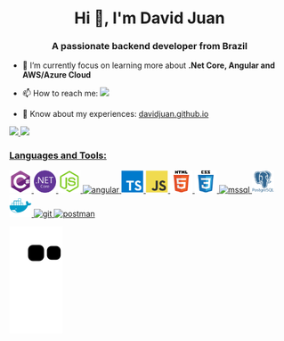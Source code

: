 <h1 align="center">Hi 👋, I'm David Juan</h1>
<h3 align="center">A passionate backend developer from Brazil</h3>

- 🌱 I’m currently focus on learning more about **.Net Core, Angular and AWS/Azure Cloud**

- 📫 How to reach me:  <a href = "mailto:davidjfds@gmail.com"><img src="https://img.shields.io/badge/-Gmail-%23333?style=for-the-badge&logo=gmail&logoColor=white" target="_blank"></a>

- 📄 Know about my experiences: [davidjuan.github.io](https://davidjuan.github.io/)

 <div>
  <a href="https://github.com/davidjuan">
  <img height="180em" src="https://github-readme-stats.vercel.app/api?username=davidjuan&show_icons=true&theme=tokyonight&include_all_commits=true"/>
  <img height="180em" src="https://github-readme-stats.vercel.app/api/top-langs/?username=davidjuan&layout=compact&langs_count=7&theme=tokyonight"/>
</div>
 
<h3 align="left">Languages and Tools:</h3>
<p align="left">
    <a href="https://www.w3schools.com/cs/"
       target="_blank">
        <img src="https://raw.githubusercontent.com/devicons/devicon/master/icons/csharp/csharp-original.svg"
             alt="csharp"
             width="40"
             height="40" /> </a>
    <a href="https://dotnet.microsoft.com/"
       target="_blank"> <img
             src="https://raw.githubusercontent.com/devicons/devicon/master/icons/dotnetcore/dotnetcore-original.svg"
             alt="dotnet"
             width="40"
             height="40" /> </a>
    <a href="https://nodejs.org"
       target="_blank"> <img
             src="https://raw.githubusercontent.com/devicons/devicon/master/icons/nodejs/nodejs-original.svg"
             alt="nodejs"
             width="40"
             height="40" /> </a>
    <a href="https://angular.io"
       target="_blank"> <img src="https://angular.io/assets/images/logos/angular/angular.svg"
             alt="angular"
             width="40"
             height="40" /> </a>
    <a href="https://www.typescriptlang.org/"
       target="_blank"> <img
             src="https://raw.githubusercontent.com/devicons/devicon/master/icons/typescript/typescript-original.svg"
             alt="typescript"
             width="40"
             height="40" /> </a>
    <a href="https://developer.mozilla.org/en-US/docs/Web/JavaScript"
       target="_blank"> <img
             src="https://raw.githubusercontent.com/devicons/devicon/master/icons/javascript/javascript-original.svg"
             alt="javascript"
             width="40"
             height="40" /> </a>
    <a href="https://html.spec.whatwg.org/multipage/"
       target="_blank"> <img
             src="https://raw.githubusercontent.com/devicons/devicon/master/icons/html5/html5-original-wordmark.svg"
             alt="html5"
             width="40"
             height="40" /> </a>
    <a href="https://www.w3schools.com/css/"
       target="_blank"> <img
             src="https://raw.githubusercontent.com/devicons/devicon/master/icons/css3/css3-original-wordmark.svg"
             alt="css3"
             width="40"
             height="40" /> </a>
    <a href="https://www.microsoft.com/en-us/sql-server"
       target="_blank"> <img src="https://www.freeiconspng.com/uploads/sql-server-icon-png-1.png"
             alt="mssql"
             width="40"
             height="40" /> </a>
    <a href="https://www.postgresql.org"
       target="_blank"> <img
             src="https://raw.githubusercontent.com/devicons/devicon/master/icons/postgresql/postgresql-plain-wordmark.svg"
             alt="postgresql"
             width="40"
             height="40" /> </a>
    <a href="https://www.docker.com"
       target="_blank"> <img src="https://raw.githubusercontent.com/devicons/devicon/master/icons/docker/docker-plain.svg"
             alt="docker"
             width="40"
             height="40" /> </a>
    <a href="https://git-scm.com/"
       target="_blank"> <img src="https://www.vectorlogo.zone/logos/git-scm/git-scm-icon.svg"
             alt="git"
             width="40"
             height="40" /> </a>
    <a href="https://postman.com"
       target="_blank"> <img src="https://www.vectorlogo.zone/logos/getpostman/getpostman-icon.svg"
             alt="postman"
             width="40"
             height="40" /> </a>
</p>
 
![Snake animation](https://github.com/DavidJuan/DavidJuan/blob/output/github-contribution-grid-snake.svg)
